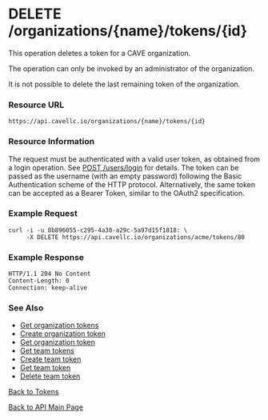 # DELETE /organizations/{name}/tokens/{id}
This operation deletes a token for a CAVE organization.

The operation can only be invoked by an administrator of the organization.

It is not possible to delete the last remaining token of the organization.

### Resource URL

`https://api.cavellc.io/organizations/{name}/tokens/{id}`

### Resource Information

The request must be authenticated with a valid user token, as obtained from a login operation. See [POST /users/login](../users/login.md) for details. The token can be passed as the username (with an empty password) following the Basic Authentication scheme of the HTTP protocol. Alternatively, the same token can be accepted as a Bearer Token, similar to the OAuth2 specification.

### Example Request

    curl -i -u 8b896055-c295-4a30-a29c-5a97d15f1818: \
         -X DELETE https://api.cavellc.io/organizations/acme/tokens/80


### Example Response

    HTTP/1.1 204 No Content
    Content-Length: 0
    Connection: keep-alive
    
### See Also

* [Get organization tokens](get-org-tokens.md)
* [Create organization token](create-org-token.md)
* [Get organization token](get-org-token.md)
* [Get team tokens](get-team-tokens.md)
* [Create team token](create-team-token.md)
* [Get team token](get-team-token.md)
* [Delete team token](delete-team-token.md)

[Back to Tokens](README.md)

[Back to API Main Page](../api.md)
